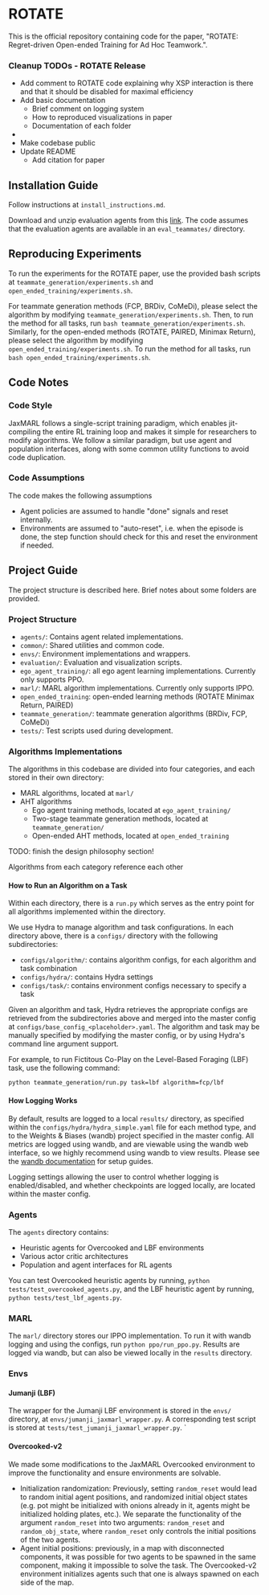 # ROTATE

This is the official repository containing code for the paper, "ROTATE: Regret-driven Open-ended Training for Ad Hoc Teamwork.".

<!-- If you find the code or paper useful, please cite
```
TODO
``` -->

### Cleanup TODOs - ROTATE Release
- Add comment to ROTATE code explaining why XSP interaction is there and that it should be disabled
 for maximal efficiency
- Add basic documentation
    - Brief comment on logging system 
    - How to reproduced visualizations in paper
    - Documentation of each folder
- <ARXIV RELEASE>
- Make codebase public
- Update README
    - Add citation for paper

## Installation Guide

Follow instructions at `install_instructions.md`.

Download and unzip evaluation agents from this [link](https://drive.google.com/file/d/1KjBV2GekKdRBiK6QSGe2vYx2ThXlG7X7/view?usp=sharing). The code assumes that the evaluation agents are available in an `eval_teammates/` directory.

## Reproducing Experiments

To run the experiments for the ROTATE paper, use the provided bash scripts at `teammate_generation/experiments.sh` and `open_ended_training/experiments.sh`. 

For teammate generation methods (FCP, BRDiv, CoMeDi), please select the algorithm by modifying `teammate_generation/experiments.sh`. Then, to run the method for all tasks, run `bash teammate_generation/experiments.sh`.
Similarly, for the open-ended methods (ROTATE, PAIRED, Minimax Return), please select the algorithm by modifying `open_ended_training/experiments.sh`. To run the method for all tasks, run `bash open_ended_training/experiments.sh`.


## Code Notes 

### Code Style
JaxMARL follows a single-script training paradigm, which enables jit-compiling the entire RL training loop and makes it simple for researchers to modify algorithms. 
We follow a similar paradigm, but use agent and population interfaces, along with some common utility functions to avoid code duplication. 

### Code Assumptions
The code makes the following assumptions
- Agent policies are assumed to handle "done" signals and reset internally. 
- Environments are assumed to "auto-reset", i.e. when the episode is done, the step function should check for this and reset the environment if needed.

## Project Guide

The project structure is described here. Brief notes about some folders are provided. 

### Project Structure
- `agents/`: Contains agent related implementations.
- `common/`: Shared utilities and common code.
- `envs/`: Environment implementations and wrappers.
- `evaluation/`: Evaluation and visualization scripts.
- `ego_agent_training/`: all ego agent learning implementations. Currently only supports PPO.
- `marl/`: MARL algorithm implementations. Currently only supports IPPO.
- `open_ended_training`: open-ended learning methods (ROTATE Minimax Return, PAIRED)
- `teammate_generation/`: teammate generation algorithms (BRDiv, FCP, CoMeDi)
- `tests/`: Test scripts used during development.

### Algorithms Implementations

The algorithms in this codebase are divided into four categories, and each stored in their own directory: 
- MARL algorithms, located at `marl/`
- AHT algorithms
    - Ego agent training methods, located at `ego_agent_training/`
    - Two-stage teammate generation methods, located at `teammate_generation/`
    - Open-ended AHT methods, located at `open_ended_training`


TODO: finish the design philosophy section!
<!-- Design philosophy -->
Algorithms from each category reference each other 


#### How to Run an Algorithm on a Task

Within each directory, there is a `run.py` which serves as the entry point for 
all algorithms implemented within the directory. 

We use Hydra to manage algorithm and task configurations. 
In each directory above, there is a `configs/` directory with the 
following subdirectories: 
- `configs/algorithm/`: contains algorithm configs, for each algorithm and task combination
- `configs/hydra/`: contains Hydra settings
- `configs/task/`: contains environment configs necessary to specify a task

Given an algorithm and task, Hydra retrieves the appropriate configs are retrieved from the subdirectories above
and merged into the master config at `configs/base_config_<placeholder>.yaml`.
The algorithm and task may be manually specified by modifying the master config, or by using 
Hydra's command line argument support. 

For example, to run Fictitous Co-Play on the Level-Based Foraging (LBF) task, use the following command: 
```
python teammate_generation/run.py task=lbf algorithm=fcp/lbf
```

#### How Logging Works

By default, results are logged to a local `results/` directory, as specified within the `configs/hydra/hydra_simple.yaml` file for each method type, and to the Weights & Biases (wandb) project specified in the master config.
All metrics are logged using wandb, and are viewable using the wandb web interface, so 
we highly recommend using wandb to view results. 
Please see the [wandb documentation](https://docs.wandb.ai/) for setup guides. 

Logging settings allowing the user to control whether logging is enabled/disabled, and whether checkpoints are logged locally, are located within the master config. 

### Agents

The `agents` directory contains:
- Heuristic agents for Overcooked and LBF environments
- Various actor critic architectures
- Population and agent interfaces for RL agents

You can test Overcooked heuristic agents by running, `python tests/test_overcooked_agents.py`, 
and the LBF heuristic agent by running, `python tests/test_lbf_agents.py`.

### MARL
The `marl/` directory stores our IPPO implementation. 
To run it with wandb logging and using the configs, run `python ppo/run_ppo.py`. 
Results are logged via wandb, but can also be viewed locally in the `results` directory.

### Envs
#### Jumanji (LBF)
The wrapper for the Jumanji LBF environment is stored in the `envs/` directory, at `envs/jumanji_jaxmarl_wrapper.py`. A corresponding test script is stored at `tests/test_jumanji_jaxmarl_wrapper.py`.
`
#### Overcooked-v2
We made some modifications to the JaxMARL Overcooked environment to improve the functionality and ensure environments are solvable.

- Initialization randomization: Previously, setting `random_reset` would lead to random initial agent positions, and randomized initial object states (e.g. pot might be initialized with onions already in it, agents might be initialized holding plates, etc.). We separate the functionality of the argument `random_reset` into two arguments: `random_reset` and `random_obj_state`, where `random_reset` only controls the initial positions of the two agents. 
- Agent initial positions: previously, in a map with disconnected components, it was possible for two agents to be spawned in the same component, making it impossible to solve the task. The Overcooked-v2 environment initializes agents such that one is always spawned on each side of the map.


